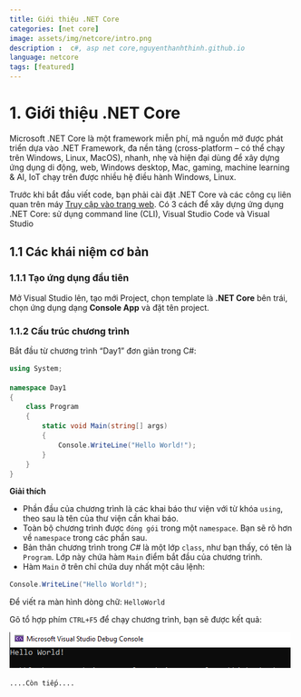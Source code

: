 ```yaml
---
title: Giới thiệu .NET Core
categories: [net core]
image: assets/img/netcore/intro.png
description :  c#, asp net core,nguyenthanhthinh.github.io
language: netcore
tags: [featured]
---
```



# 1. Giới thiệu .NET Core

Microsoft .NET Core là một framework miễn phí, mã nguồn mở được phát triển dựa vào
.NET Framework, đa nền tảng (cross-platform – có thể chạy trên Windows, Linux, MacOS),
nhanh, nhẹ và hiện đại dùng để xây dựng ứng dụng di động, web, Windows desktop, Mac,
gaming, machine learning & AI, IoT chạy trên được nhiều hệ điều hành Windows, Linux.

Trước khi bắt đầu viết code, bạn phải cài đặt .NET Core và các công cụ liên quan trên
máy [Truy cập vào trang web](https://www.microsoft.com/net/download/). Có 3 cách để xây dựng
ứng dụng .NET Core: sử dụng command line (CLI), Visual Studio Code và Visual Studio

## 1.1 Các khái niệm cơ bản

### 1.1.1 Tạo ứng dụng đầu tiên

Mở Visual Studio lên, tạo mới Project, chọn template là **.NET Core** bên trái, chọn ứng dụng
dạng **Console App** và đặt tên project.

### 1.1.2 Cấu trúc chương trình

Bắt đầu từ chương trình “Day1” đơn giản trong C#:

```cs
using System;

namespace Day1
{
	class Program
	{
		static void Main(string[] args)
		{
			Console.WriteLine("Hello World!");
		}
	}
}

```

**Giải thích**
-  Phần đầu của chương trình là các khai báo thư viện với từ khóa `using`, theo sau là tên
của thư viện cần khai báo.
-  Toàn bộ chương trình được `đóng gói` trong một `namespace`. Bạn sẽ rõ hơn về
`namespace` trong các phần sau.
- Bản thân chương trình trong *C#* là một lớp `class`, như bạn thấy, có tên là `Program`. Lớp
này chứa hàm `Main`  điểm bắt đầu của chương trình.
- Hàm `Main` ở trên chỉ chứa duy nhất một câu lệnh: 
```cs
Console.WriteLine("Hello World!");
```

Để viết ra màn hình dòng chữ: `HelloWorld`

Gõ tổ hợp phím `CTRL+F5` để chạy chương trình, bạn sẽ được kết quả:

![asp net core,c#](\assets\img\netcore\result.png)

``` ....Còn tiếp.... ```




